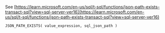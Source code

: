 See [https://learn.microsoft.com/en-us/sql/t-sql/functions/json-path-exists-transact-sql?view=sql-server-ver16](https://learn.microsoft.com/en-us/sql/t-sql/functions/json-path-exists-transact-sql?view=sql-server-ver16)
```
JSON_PATH_EXISTS( value_expression, sql_json_path )
```
